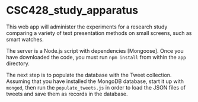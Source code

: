 # CSC428_study_apparatus

This web app will administer the experiments for a research study comparing a variety of text presentation methods on small screens, such as smart watches.

The server is a Node.js script with dependencies [Mongoose]. Once you have downloaded the code, you must run `npm install` from within the `app` directory.

The next step is to populate the database with the Tweet collection. Assuming that you have installed the MongoDB database, start it up with `mongod`, then run the `populate_tweets.js` in order to load the JSON files of tweets and save them as records in the database.
